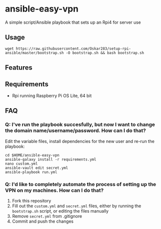 # ansible-easy-vpn

A simple script/Ansible playbook that sets up an Rpi4 for server use

## Usage

```
wget https://raw.githubusercontent.com/Oskar283/setup-rpi-ansible/master/bootstrap.sh -O bootstrap.sh && bash bootstrap.sh
```

## Features

## Requirements
* Rpi running Raspberry Pi OS Lite, 64 bit

## FAQ
### Q: I've run the playbook succesfully, but now I want to change the domain name/username/password. How can I do that?

Edit the variable files, install dependencies for the new user and re-run the playbook:

```
cd $HOME/ansible-easy-vpn
ansible-galaxy install -r requirements.yml
nano custom.yml
ansible-vault edit secret.yml
ansible-playbook run.yml
```


### Q: I'd like to completely automate the process of setting up the VPN on my machines. How can I do that?
1. Fork this repository
2. Fill out the `custom.yml` and `secret.yml` files, either by running the `bootstrap.sh` script, or editing the files manually
3. Remove `secret.yml` from .gitignore
4. Commit and push the changes
